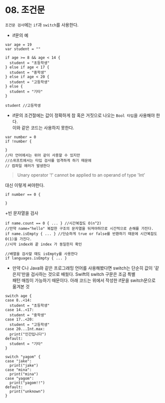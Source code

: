 # 08. 조건문

`조건문 검사`에는 `if`과 `switch`를 사용한다.
* if문의 예
```
var age = 19
var student = ""

if age >= 8 && age < 14 {
  student = "초등학생"
} else if age < 17 {
  student = "중학생"
} else if age < 20 {
  student = "고등학생"
} else {
  student = "기타"
}

student //고등학생
```

* if문의 조건절에는 값이 정확하게 참 혹은 거짓으로 나오는 `Bool 타입`을 사용해야 한다.<br>
이와 같은 코드는 사용하지 못한다.
```
var number = 0
if !number {

}
//타 언어에서는 위아 같이 사용할 수 있지만 
//스위프트에서는 타입 검사를 엄격하게 하기 때문에
// 컴파일 에러가 발생한다

````
> Unary operator '!' cannot be applied to an operand of type 'Int'

대신 이렇게 써야한다.

```
if number == 0 {

}
```

+빈 문자열을 검사
```
if name.count == 0 { ... } //시간복잡도 O(n^2)
//만약 name="hello" 복잡한 구조의 문자열을 뒤져야하므로 시간적으로 손해를 가진다.
if name.isEmpty { ... } //단순하게 true or false를 반환하기 때문에 시간복잡도 O(1)을 가진다.
//시작 index와 끝 index 가 동일한지 확인

//배열을 검사할 때도 isEmpty를 사용한다
if languages.isEmpty { ... }

```

* 만약 C나 Java와 같은 프로그래밍 언어를 사용해봤다면 switch는 단순히 값이 '같은지'만을 검사하는 것으로 배웠다.
Swift의 switch 구문은 조금 특별<br>
패턴 매칭이 가능하기 때문이다.
아래 코드는 위에서 작성한 if문을 switch문으로 옮겨본 것

```
switch age {
case 8..<14:
  student = "초등학생"
case 14..<17:
  student = "중학생"
case 17..<20:
  student = "고등학생"
case 20...Int.max:
  print("인간입니다")
default:
  student = "기타"
}
```

```
switch "yagom" {
case "jake":
  print("jake")
case "mina":
  print("mina")
case "yagom":
  print("yagom!!")
default:
  print("unknown")
}
```





















